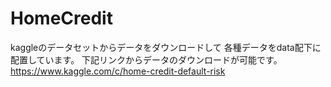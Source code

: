 # HomeCredit
kaggleのデータセットからデータをダウンロードして
各種データをdata配下に配置しています。
下記リンクからデータのダウンロードが可能です。
https://www.kaggle.com/c/home-credit-default-risk